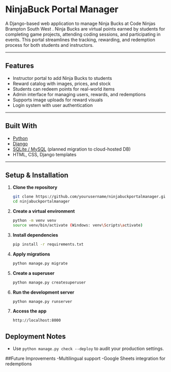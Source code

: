 # NinjaBuck Portal Manager

A Django-based web application to manage Ninja Bucks at Code Ninjas Brampton South West .
Ninja Bucks are virtual points earned by students for completing game projects, attending coding sessions, and participating in events. This portal streamlines the tracking, rewarding, and redemption process for both students and instructors.

---

## Features

- Instructor portal to add Ninja Bucks to students
- Reward catalog with images, prices, and stock
- Students can redeem points for real-world items
- Admin interface for managing users, rewards, and redemptions
- Supports image uploads for reward visuals
- Login system with user authentication

---

## Built With

- [Python](https://www.python.org/)
- [Django](https://www.djangoproject.com/)
- [SQLite / MySQL](https://www.mysql.com/) (planned migration to cloud-hosted DB)
- HTML, CSS, Django templates

---

## Setup & Installation

1. **Clone the repository**
   ```bash
   git clone https://github.com/yourusername/ninjabuckportalmanager.git
   cd ninjabuckportalmanager

2. **Create a virtual environment**
   ```bash
   python -m venv venv
   source venv/bin/activate (Windows: venv\Scripts\activate)

3. **Install dependencies**
   ```bash
   pip install -r requirements.txt

4. **Apply migrations**
   ```bash
   python manage.py migrate

5. **Create a superuser**
   ```bash
   python manage.py createsuperuser

6. **Run the development server**
   ```bash
   python manage.py runserver

7. **Access the app**
   ```bash
   http://localhost:8000


## Deployment Notes
- Use `python manage.py check --deploy` to audit your production settings.

##Future Improvements
-Multilingual support
-Google Sheets integration for redemptions
 
